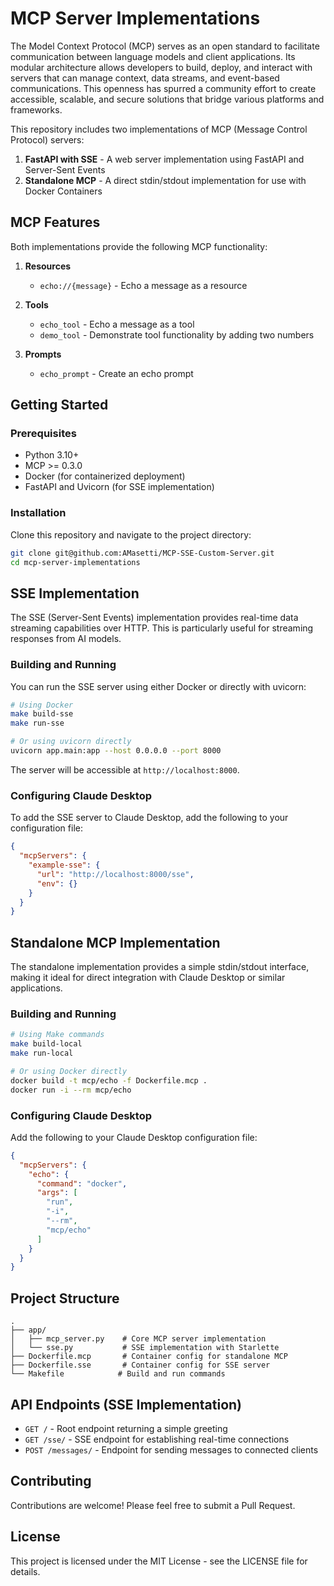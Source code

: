 # MCP Server Implementations

The Model Context Protocol (MCP) serves as an open standard to facilitate communication between language models and client applications. Its modular architecture allows developers to build, deploy, and interact with servers that can manage context, data streams, and event-based communications. This openness has spurred a community effort to create accessible, scalable, and secure solutions that bridge various platforms and frameworks.

This repository includes two implementations of MCP (Message Control Protocol) servers:

1. **FastAPI with SSE** - A web server implementation using FastAPI and Server-Sent Events
2. **Standalone MCP** - A direct stdin/stdout implementation for use with Docker Containers


## MCP Features

Both implementations provide the following MCP functionality:

1. **Resources**
   - `echo://{message}` - Echo a message as a resource

2. **Tools**
   - `echo_tool` - Echo a message as a tool
   - `demo_tool` - Demonstrate tool functionality by adding two numbers

3. **Prompts**
   - `echo_prompt` - Create an echo prompt

## Getting Started

### Prerequisites

- Python 3.10+
- MCP >= 0.3.0
- Docker (for containerized deployment)
- FastAPI and Uvicorn (for SSE implementation)

### Installation

Clone this repository and navigate to the project directory:

```bash
git clone git@github.com:AMasetti/MCP-SSE-Custom-Server.git
cd mcp-server-implementations
```

## SSE Implementation

The SSE (Server-Sent Events) implementation provides real-time data streaming capabilities over HTTP. This is particularly useful for streaming responses from AI models.

### Building and Running

You can run the SSE server using either Docker or directly with uvicorn:

```bash
# Using Docker
make build-sse
make run-sse

# Or using uvicorn directly
uvicorn app.main:app --host 0.0.0.0 --port 8000
```

The server will be accessible at `http://localhost:8000`.

### Configuring Claude Desktop

To add the SSE server to Claude Desktop, add the following to your configuration file:

```json
{
  "mcpServers": {
    "example-sse": {
      "url": "http://localhost:8000/sse",
      "env": {}
    }
  }
}
```

## Standalone MCP Implementation

The standalone implementation provides a simple stdin/stdout interface, making it ideal for direct integration with Claude Desktop or similar applications.

### Building and Running

```bash
# Using Make commands
make build-local
make run-local

# Or using Docker directly
docker build -t mcp/echo -f Dockerfile.mcp .
docker run -i --rm mcp/echo
```

### Configuring Claude Desktop

Add the following to your Claude Desktop configuration file:

```json
{
  "mcpServers": {
    "echo": {
      "command": "docker",
      "args": [
        "run",
        "-i",
        "--rm",
        "mcp/echo"
      ]
    }
  }
}
```

## Project Structure

```
.
├── app/
│   ├── mcp_server.py    # Core MCP server implementation
│   └── sse.py           # SSE implementation with Starlette
├── Dockerfile.mcp       # Container config for standalone MCP
├── Dockerfile.sse       # Container config for SSE server
└── Makefile            # Build and run commands
```

## API Endpoints (SSE Implementation)

- `GET /` - Root endpoint returning a simple greeting
- `GET /sse/` - SSE endpoint for establishing real-time connections
- `POST /messages/` - Endpoint for sending messages to connected clients

## Contributing

Contributions are welcome! Please feel free to submit a Pull Request.

## License

This project is licensed under the MIT License - see the LICENSE file for details.
